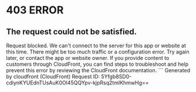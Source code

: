 # 403 ERROR

## The request could not be satisfied.

Request blocked. We can't connect to the server for this app or website at this time. There might be too much traffic or a configuration error. Try again later, or contact the app or website owner. If you provide content to customers through CloudFront, you can find steps to troubleshoot and help prevent this error by reviewing the CloudFront documentation. ```
Generated by cloudfront (CloudFront)
Request ID: 5Yfgb8SD0-cdiynKYUEdnTUsAuK0Ol45QQYpv-kjpRsq2tmIKhmwHg==

```

